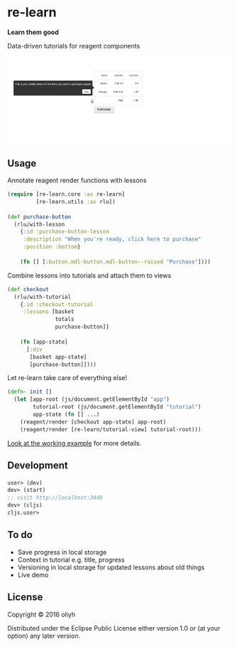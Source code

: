 # re-learn

**Learn them good**

Data-driven tutorials for reagent components

![](documentation/re-learn.gif?raw=true)

## Usage

Annotate reagent render functions with lessons

```clojure
(require [re-learn.core :as re-learn]
         [re-learn.utils :as rlu])

(def purchase-button
  (rlu/with-lesson
    {:id :purchase-button-lesson
     :description "When you're ready, click here to purchase"
     :position :bottom}

    (fn [] [:button.mdl-button.mdl-button--raised "Purchase"])))
```

Combine lessons into tutorials and attach them to views

```clojure
(def checkout
  (rlu/with-tutorial
    {:id :checkout-tutorial
     :lessons [basket
               totals
               purchase-button]}

    (fn [app-state]
      [:div
       [basket app-state]
       [purchase-button]])))
```

Let re-learn take care of everything else!

```clojure
(defn- init []
  (let [app-root (js/document.getElementById "app")
        tutorial-root (js/document.getElementById "tutorial")
        app-state (fn [] ...)
    (reagent/render [checkout app-state] app-root)
    (reagent/render [re-learn/tutorial-view] tutorial-root)))
```

[Look at the working example](example/checkout/app.cljs) for more details.

## Development

```clojure
user> (dev)
dev> (start)
;; visit http://localhost:3449
dev> (cljs)
cljs.user>
```

## To do
- Save progress in local storage
- Context in tutorial e.g. title, progress
- Versioning in local storage for updated lessons about old things
- Live demo

## License

Copyright © 2016 oliyh

Distributed under the Eclipse Public License either version 1.0 or (at
your option) any later version.
